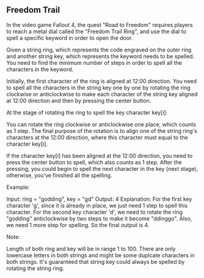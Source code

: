 Freedom Trail 
---


In the video game Fallout 4, the quest "Road to Freedom" requires players to reach a metal dial called the "Freedom Trail Ring", and use the dial to spell a specific keyword in order to open the door. 



Given a string ring, which represents the code engraved on the outer ring and another string key, which represents the keyword needs to be spelled. You need to find the minimum number of steps in order to spell all the characters in the keyword.

Initially, the first character of the ring is aligned at 12:00 direction. You need to spell all the characters in the string key one by one by rotating the ring clockwise or anticlockwise to make each character of the string key aligned at 12:00 direction and then by pressing the center button.


At the stage of rotating the ring to spell the key character key[i]:

You can rotate the ring clockwise or anticlockwise one place, which counts as 1 step. The final purpose of the rotation is to align one of the string ring's characters at the 12:00 direction, where this character must equal to the character key[i].

If the character key[i] has been aligned at the 12:00 direction, you need to press the center button to spell, which also counts as 1 step. After the pressing, you could begin to spell the next character in the key (next stage), otherwise, you've finished all the spelling.




Example:





Input: ring = "godding", key = "gd"
Output: 4
Explanation: For the first key character 'g', since it is already in place, we just need 1 step to spell this character.  For the second key character 'd', we need to rotate the ring "godding" anticlockwise by two steps to make it become "ddinggo". Also, we need 1 more step for spelling. So the final output is 4.



Note:

Length of both ring and key will be in range 1 to 100.
There are only lowercase letters in both strings and might be some duplcate characters in both strings.
It's guaranteed that string key could always be spelled by rotating the string ring.



